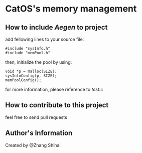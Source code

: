 # CatOS's memory management

## How to include *Aegen* to project
add fellowing lines to your source file:

```
#include "sysInfo.h"
#include "memPool.h"
```

then, initialize the pool by using:

```
void *p = malloc(SIZE);
sysInfoConfig(p, SIZE);
memPoolConfig();
```

for more information, please reference to *test.c*

## How to contribute to this project
feel free to send pull requests

## Author's Information
 Created by @Zhang Shihai
